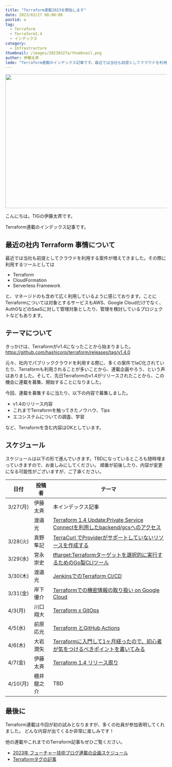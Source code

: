 ```yaml
---
title: "Terraform連載2023を開始します"
date: 2023/03/27 00:00:00
postid: a
tag:
  - Terraform
  - Terraform1.4
  - インデックス
category:
  - Infrastructure
thumbnail: /images/20230327a/thumbnail.png
author: 伊藤太斉
lede: "Terraform連載のインデックス記事です。最近では当社も前提としてクラウドを利用する案件が増えてきました。その際に利用するツールとしては"
---
```

<img src="/images/20230327a/terraform.png" alt="" width="800" height="418" loading="lazy">

こんにちは。TIGの伊藤太斉です。

Terraform連載のインデックス記事です。

## 最近の社内 Terraform 事情について

最近では当社も前提としてクラウドを利用する案件が増えてきました。その際に利用するツールとしては

- Terraform
- CloudFormation
- Serverless Framework

と、マネージドのも含めて広く利用しているように感じております。ことにTerraformについては対象とするサービスもAWS、Google Cloudだけでなく、Auth0などのSaaSに対して管理対象としたり、管理を検討しているプロジェクトなどもあります。


## テーマについて
きっかけは、Terraformがv1.4になったことから始まりました。
https://github.com/hashicorp/terraform/releases/tag/v1.4.0

元々、社内でパブリッククラウドを利用する際に、多くの案件でIaC化されていたり、Terraformも利用されることが多いことから、連載企画やろう、という声はありました。そして、先日Terraformのv1.4がリリースされたことから、この機会に連載を募集、開始することになりました。

今回、連載を募集するに当たり、以下の内容で募集しました。

- v1.4のリリース内容
- これまでTerraformを触ってきたノウハウ、Tips
- エコシステムについての調査、学習

など、Terraformを含む内容はOKとしています。

## スケジュール
スケジュールは以下の形で進んでいきます。TBDになっているところも随時埋まっていきますので、お楽しみにしてください。
順番が前後したり、内容が変更になる可能性がございますが、ご了承ください。

| 日付 | 投稿者 | テーマ |
| ---- | ---- | ------ |
| 3/27(月) | 伊藤太斉 | 本インデックス記事 |
|          | 渡邉光 | [Terraform 1.4 Update:Private Service Connectを利用したbackend/gcsへのアクセス](/articles/20230327b/) |
| 3/28(火) | 真野隼記 | [TerraCurl でProviderがサポートしていないリソースを作成する](/articles/20230328a/) |
| 3/29(水) | 宮永崇史 | [tftarget:Terraformターゲットを選択的に実行するためのGo製CLIツール](/articles/20230329a/) |
| 3/30(木) | 渡邉光 | [JenkinsでのTerraform CI/CD](/articles/20230330a/) |
| 3/31(金) | 岸下優介 | [Terraformでの機密情報の取り扱い on Google Cloud](/articles/20230331a/) |
| 4/3(月) | 川口翔大 | [Terraform x GitOps](/articles/20230403a/) |
| 4/5(水) | 前原応光 | [Terraform とGitHub Actions](/articles/20230405a/) |
| 4/6(木) | 大岩潤矢 | [Terraformに入門して1ヶ月経ったので、初心者が気をつけるべきポイントを書いてみる](/articles/20230406a/) |
| 4/7(金) | 伊藤太斉 | [Terraform 1.4 リリース周り](/articles/20230407a/) |
| 4/10(月) | 棚井龍之介 | TBD |

## 最後に
Terraform連載は今回が初の試みとなりますが、多くの社員が参加表明してくれました。
どんな内容が出てくるか非常に楽しみです！

他の連載やこれまでのTerraform記事もぜひご覧ください。

- [2023年 フューチャー技術ブログ連載の企画スケジュール](/articles/20230314a/)
- [Terraformタグの記事](/tags/Terraform/)




